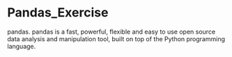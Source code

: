 # Pandas_Exercise
pandas. pandas is a fast, powerful, flexible and easy to use open source data analysis and manipulation tool, built on top of the Python programming language.
